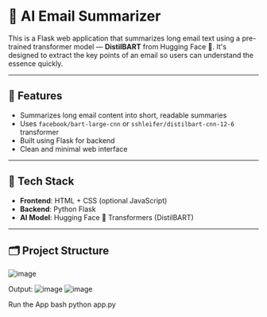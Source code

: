 # 📧 AI Email Summarizer

This is a Flask web application that summarizes long email text using a pre-trained transformer model — **DistilBART** from Hugging Face 🤖. It's designed to extract the key points of an email so users can understand the essence quickly.

---

## 🚀 Features

- Summarizes long email content into short, readable summaries
- Uses `facebook/bart-large-cnn` or `sshleifer/distilbart-cnn-12-6` transformer
- Built using Flask for backend
- Clean and minimal web interface

---

## 🧠 Tech Stack

- **Frontend**: HTML + CSS (optional JavaScript)
- **Backend**: Python Flask
- **AI Model**: Hugging Face 🤗 Transformers (DistilBART)

---

## 🗂️ Project Structure

![image](https://github.com/user-attachments/assets/4f3632cf-0253-489f-b7bd-b00a1142bea8)

Output:
![image](https://github.com/user-attachments/assets/55973c0b-2b97-4d13-aca7-725558136804)
![image](https://github.com/user-attachments/assets/f7d7d80f-889e-4067-9e66-9927038ca219)

Run the App
bash
python app.py
